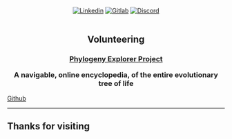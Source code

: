 <p align="center">
    <a href="https://www.linkedin.com/in/studiohuit"><img alt="Linkedin" src="https://img.shields.io/badge/linkedin-%230077B5.svg?style=for-the-badge&logo=linkedin&logoColor=white"></a>
    <a href="https://gitlab.com/clickonrefresh"><img alt="Gitlab" src="https://img.shields.io/badge/gitlab-%23181717.svg?style=for-the-badge&logo=gitlab&logoColor=white"></a>
    <a href=https://discord.gg/WGTVCQn2pK"><img alt="Discord" src="https://img.shields.io/badge/discord-%237289DA.svg?style=for-the-badge&logo=discord&logoColor=white"></a>
<br/>
<br/>

<h2 align="center">Volunteering</h2>

<h3 align="center"><a href="https://phylogenyexplorerproject.com">Phylogeny Explorer Project
</a>

A navigable, online encyclopedia, of the entire evolutionary tree of life
</a>
</h3>
<a href="https://github.com/phylogeny-explorer">Github</a>



-------------------
Thanks for visiting
-------------------
                                               
